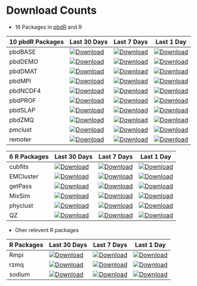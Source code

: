 # Download Counts

* 16 Packages in [pbdR](http://r-pbd.org) and R

|10 pbdR Packages   | Last 30 Days | Last 7 Days | Last 1 Day |
|---|---|---|---|
|pbdBASE  | [![Download](http://cranlogs.r-pkg.org/badges/pbdBASE)](https://cran.r-project.org/package=pbdBASE)  | [![Download](http://cranlogs.r-pkg.org/badges/last-week/pbdBASE)](https://cran.r-project.org/package=pbdBASE)  | [![Download](http://cranlogs.r-pkg.org/badges/last-day/pbdBASE)](https://cran.r-project.org/package=pbdBASE)  |
|pbdDEMO  | [![Download](http://cranlogs.r-pkg.org/badges/pbdDEMO)](https://cran.r-project.org/package=pbdDEMO)  | [![Download](http://cranlogs.r-pkg.org/badges/last-week/pbdDEMO)](https://cran.r-project.org/package=pbdDEMO)  | [![Download](http://cranlogs.r-pkg.org/badges/last-day/pbdDEMO)](https://cran.r-project.org/package=pbdDEMO)  |
|pbdDMAT  | [![Download](http://cranlogs.r-pkg.org/badges/pbdDMAT)](https://cran.r-project.org/package=pbdDMAT)  | [![Download](http://cranlogs.r-pkg.org/badges/last-week/pbdDMAT)](https://cran.r-project.org/package=pbdDMAT)  | [![Download](http://cranlogs.r-pkg.org/badges/last-day/pbdDMAT)](https://cran.r-project.org/package=pbdDMAT)  |
|pbdMPI   | [![Download](http://cranlogs.r-pkg.org/badges/pbdMPI)](https://cran.r-project.org/package=pbdMPI)  | [![Download](http://cranlogs.r-pkg.org/badges/last-week/pbdMPI)](https://cran.r-project.org/package=pbdMPI)  | [![Download](http://cranlogs.r-pkg.org/badges/last-day/pbdMPI)](https://cran.r-project.org/package=pbdMPI)  |
|pbdNCDF4 | [![Download](http://cranlogs.r-pkg.org/badges/pbdNCDF4)](https://cran.r-project.org/package=pbdNCDF4)  | [![Download](http://cranlogs.r-pkg.org/badges/last-week/pbdNCDF4)](https://cran.r-project.org/package=pbdNCDF4)  | [![Download](http://cranlogs.r-pkg.org/badges/last-day/pbdNCDF4)](https://cran.r-project.org/package=pbdNCDF4)  |
|pbdPROF  | [![Download](http://cranlogs.r-pkg.org/badges/pbdPROF)](https://cran.r-project.org/package=pbdPROF)  | [![Download](http://cranlogs.r-pkg.org/badges/last-week/pbdPROF)](https://cran.r-project.org/package=pbdPROF)  | [![Download](http://cranlogs.r-pkg.org/badges/last-day/pbdPROF)](https://cran.r-project.org/package=pbdPROF)  |
|pbdSLAP  | [![Download](http://cranlogs.r-pkg.org/badges/pbdSLAP)](https://cran.r-project.org/package=pbdSLAP)  | [![Download](http://cranlogs.r-pkg.org/badges/last-week/pbdSLAP)](https://cran.r-project.org/package=pbdSLAP)  | [![Download](http://cranlogs.r-pkg.org/badges/last-day/pbdSLAP)](https://cran.r-project.org/package=pbdSLAP)  |
|pbdZMQ   | [![Download](http://cranlogs.r-pkg.org/badges/pbdZMQ)](https://cran.r-project.org/package=pbdZMQ)  | [![Download](http://cranlogs.r-pkg.org/badges/last-week/pbdZMQ)](https://cran.r-project.org/package=pbdZMQ)  | [![Download](http://cranlogs.r-pkg.org/badges/last-day/pbdZMQ)](https://cran.r-project.org/package=pbdZMQ)  |
|pmclust  | [![Download](http://cranlogs.r-pkg.org/badges/pmclust)](https://cran.r-project.org/package=pmclust)  | [![Download](http://cranlogs.r-pkg.org/badges/last-week/pmclust)](https://cran.r-project.org/package=pmclust)  | [![Download](http://cranlogs.r-pkg.org/badges/last-day/pmclust)](https://cran.r-project.org/package=pmclust)  |
|remoter  | [![Download](http://cranlogs.r-pkg.org/badges/remoter)](https://cran.r-project.org/package=remoter)  | [![Download](http://cranlogs.r-pkg.org/badges/last-week/remoter)](https://cran.r-project.org/package=remoter)  | [![Download](http://cranlogs.r-pkg.org/badges/last-day/remoter)](https://cran.r-project.org/package=remoter)  |


|6 R Packages   | Last 30 Days | Last 7 Days | Last 1 Day |
|---|---|---|---|
|cubfits   | [![Download](http://cranlogs.r-pkg.org/badges/cubfits)](https://cran.r-project.org/package=cubfits)  | [![Download](http://cranlogs.r-pkg.org/badges/last-week/cubfits)](https://cran.r-project.org/package=cubfits)  | [![Download](http://cranlogs.r-pkg.org/badges/last-day/cubfits)](https://cran.r-project.org/package=cubfits)  |
|EMCluster | [![Download](http://cranlogs.r-pkg.org/badges/EMCluster)](https://cran.r-project.org/package=EMCluster)  | [![Download](http://cranlogs.r-pkg.org/badges/last-week/EMCluster)](https://cran.r-project.org/package=EMCluster)  | [![Download](http://cranlogs.r-pkg.org/badges/last-day/EMCluster)](https://cran.r-project.org/package=EMCluster)  |
|getPass   | [![Download](http://cranlogs.r-pkg.org/badges/getPass)](https://cran.r-project.org/package=getPass)  | [![Download](http://cranlogs.r-pkg.org/badges/last-week/getPass)](https://cran.r-project.org/package=getPass)  | [![Download](http://cranlogs.r-pkg.org/badges/last-day/getPass)](https://cran.r-project.org/package=getPass)  |
|MixSim    | [![Download](http://cranlogs.r-pkg.org/badges/MixSim)](https://cran.r-project.org/package=MixSim)  | [![Download](http://cranlogs.r-pkg.org/badges/last-week/MixSim)](https://cran.r-project.org/package=MixSim)  | [![Download](http://cranlogs.r-pkg.org/badges/last-day/MixSim)](https://cran.r-project.org/package=MixSim)  |
|phyclust  | [![Download](http://cranlogs.r-pkg.org/badges/phyclust)](https://cran.r-project.org/package=phyclust)  | [![Download](http://cranlogs.r-pkg.org/badges/last-week/phyclust)](https://cran.r-project.org/package=phyclust)  | [![Download](http://cranlogs.r-pkg.org/badges/last-day/phyclust)](https://cran.r-project.org/package=phyclust)  |
|QZ        | [![Download](http://cranlogs.r-pkg.org/badges/QZ)](https://cran.r-project.org/package=QZ)  | [![Download](http://cranlogs.r-pkg.org/badges/last-week/QZ)](https://cran.r-project.org/package=QZ)  | [![Download](http://cranlogs.r-pkg.org/badges/last-day/QZ)](https://cran.r-project.org/package=QZ)  |


* Oher relevent R packages

|R Packages   | Last 30 Days  | Last 7 Days | Last 1 Day |
|---|---|---|---|
|Rmpi   | [![Download](http://cranlogs.r-pkg.org/badges/Rmpi)](https://cran.r-project.org/package=Rmpi)  | [![Download](http://cranlogs.r-pkg.org/badges/last-week/Rmpi)](https://cran.r-project.org/package=Rmpi)  | [![Download](http://cranlogs.r-pkg.org/badges/last-day/Rmpi)](https://cran.r-project.org/package=Rmpi)  |
|rzmq   | [![Download](http://cranlogs.r-pkg.org/badges/rzmq)](https://cran.r-project.org/package=rzmq)  | [![Download](http://cranlogs.r-pkg.org/badges/last-week/rzmq)](https://cran.r-project.org/package=rzmq)  | [![Download](http://cranlogs.r-pkg.org/badges/last-day/rzmq)](https://cran.r-project.org/package=rzmq)  |
|sodium | [![Download](http://cranlogs.r-pkg.org/badges/sodium)](https://cran.r-project.org/package=sodium)  | [![Download](http://cranlogs.r-pkg.org/badges/last-week/sodium)](https://cran.r-project.org/package=sodium)  | [![Download](http://cranlogs.r-pkg.org/badges/last-day/sodium)](https://cran.r-project.org/package=sodium)  |


